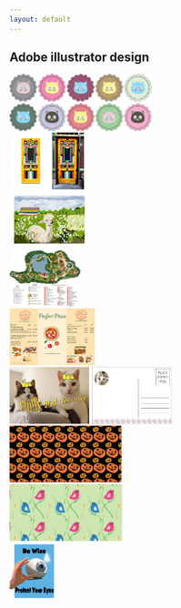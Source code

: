 ```yaml
---
layout: default
---
```



<div class="row">
    <h2 style="font-weight: bold">Adobe illustrator design</h2>
  <div class="col-lg-4">
    <img src="/img/adobe_illustrator/Ellie_mooncake.png" alt="Mooncake" height="100px">
  </div>
  <div class="col-lg-4">
  	<img src="/img/adobe_illustrator/hungarian_door_Ellie.png" alt="Door" height="100px">
  </div>
  <div class="col-lg-4">
    <img src="/img/adobe_illustrator/homework3_ellie.png" alt="Llama" height="100px">
  </div>
</div> 



<div class="row">
  <div class="col-lg-4">
    <img src="/img/adobe_illustrator/Roger_william_zoo_Ellie.png" alt="Zoo" height="100px">
  </div>
   <div class="col-lg-4">
  		<img src="/img/adobe_illustrator/Ellie_menu.png" alt="Menu" height="100px">
 	</div>
  <div class="col-lg-4">
    <img src="/img/adobe_illustrator/class8_homework_ellie_happyholoday.png" alt="Holiday" height="100px">
  </div>
</div>


<div class="row">
  <div class="col-lg-4">
    <img src="/img/adobe_illustrator/Asset_3.png" alt="Patten1" height="100px">
  </div>
  <div class="col-lg-4">
  <img src="/img/adobe_illustrator/Asset_4.png" alt="Patten2" height="100px">
  </div>
  <div class="col-lg-4">
    <img src="/img/adobe_illustrator/Final_project_ellie.png" alt="Eye" height="100px">
  </div>
 </div>


